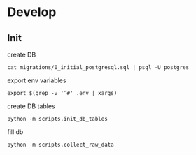 # Develop
## Init
create DB
```shell
cat migrations/0_initial_postgresql.sql | psql -U postgres
```
export env variables
```shell
export $(grep -v '^#' .env | xargs)
```
create DB tables
```shell
python -m scripts.init_db_tables
```

fill db
```shell
python -m scripts.collect_raw_data
```